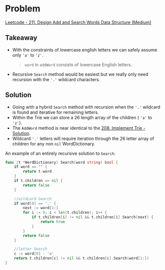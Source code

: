 # Problem
[Leetcode - 211. Design Add and Search Words Data Structure (Medium)](https://leetcode.com/problems/design-add-and-search-words-data-structure/)

## Takeaway
- With the constraints of lowercase english letters we can safely assume only `'a'` to `'z'`.
  > `word` in `addWord` consists of lowercase English letters.
- Recursive `Search` method would be easiest but we really only need recursion with the `'.'` wildcard characters.

## Solution
- Going with a hybrid `Search` method with recursion when the `'.'` wildcard is found and iterative for remaining letters.
- Within the Trie we can store a 26 length array of the children ( `'a'` to `'z'`).
- The `AddWord` method is near identical to the [208. Implement Trie - Solution](208-implement-trie-prefix-tree).
- Wildcard `'.'` letters will require iteration through the 26 letter array of children for any non `nil` WordDictionary.

An example of an entirely recursive solution to `Search`:
```go
func (t *WordDictionary) Search(word string) bool {
	if word == "" {
		return t.word
	}
	if t.children == nil {
		return false
	}

	//wildcard Search
	if word[0] == '.' {
		next := word[1:]
		for i := 0; i < len(t.children); i++ {
			if t.children[i] != nil && t.children[i].Search(next) {
				return true
			}
		}
		return false
	}

	//letter Search
	c := word[0] - 'a'
	return t.children[c] != nil && t.children[c].Search(word[1:])
}
```
